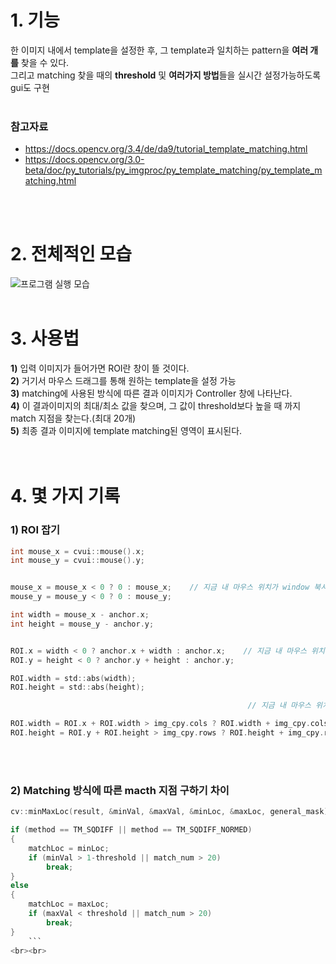 # 1. 기능
한 이미지 내에서 template을 설정한 후, 그 template과 일치하는 pattern을 **여러 개를** 찾을 수 있다.<br>
그리고 matching 찾을 때의 **threshold** 및 **여러가지 방법**들을 실시간 설정가능하도록 gui도 구현<br><br>

### 참고자료 
 - https://docs.opencv.org/3.4/de/da9/tutorial_template_matching.html <br>
 - https://docs.opencv.org/3.0-beta/doc/py_tutorials/py_imgproc/py_template_matching/py_template_matching.html

<br><br>
# 2. 전체적인 모습
![프로그램 실행 모습](https://user-images.githubusercontent.com/43025974/50533823-ca064b00-0b75-11e9-9dd6-39f0c466bd72.png)
<br><br>

# 3. 사용법
 **1)** 입력 이미지가 들어가면 ROI란 창이 뜰 것이다.<br>
 **2)** 거기서 마우스 드래그를 통해 원하는 template을 설정 가능<br>
 **3)** matching에 사용된 방식에 따른 결과 이미지가 Controller 창에 나타난다.<br>
 **4)** 이 결과이미지의 최대/최소 값을 찾으며, 그 값이 threshold보다 높을 때 까지 match 지점을 찾는다.(최대 20개)<br>
 **5)** 최종 결과 이미지에 template matching된 영역이 표시된다.<br>
<br><br>

# 4. 몇 가지 기록
 ### 1) ROI 잡기
 
```c
int mouse_x = cvui::mouse().x;
int mouse_y = cvui::mouse().y;


mouse_x = mouse_x < 0 ? 0 : mouse_x;    // 지금 내 마우스 위치가 window 북서쪽으로 벗어났는가?
mouse_y = mouse_y < 0 ? 0 : mouse_y;

int width = mouse_x - anchor.x;
int height = mouse_y - anchor.y;


ROI.x = width < 0 ? anchor.x + width : anchor.x;    // 지금 내 마우스 위치가 ROI의 북서쪽에 위치하는가?
ROI.y = height < 0 ? anchor.y + height : anchor.y;

ROI.width = std::abs(width);
ROI.height = std::abs(height);

                                                     // 지금 내 마우스 위치가 window 남동쪽으로 벗어났는가?

ROI.width = ROI.x + ROI.width > img_cpy.cols ? ROI.width + img_cpy.cols - (ROI.x + ROI.width) : ROI.width;
ROI.height = ROI.y + ROI.height > img_cpy.rows ? ROI.height + img_cpy.rows - (ROI.y + ROI.height) : ROI.height;
```
<br><br>
### 2) Matching 방식에 따른 macth 지점 구하기 차이
```c
cv::minMaxLoc(result, &minVal, &maxVal, &minLoc, &maxLoc, general_mask);

if (method == TM_SQDIFF || method == TM_SQDIFF_NORMED)
{
	matchLoc = minLoc;
	if (minVal > 1-threshold || match_num > 20)
		break;
}
else
{
	matchLoc = maxLoc;
	if (maxVal < threshold || match_num > 20)
		break;
}
    ```
<br><br>
